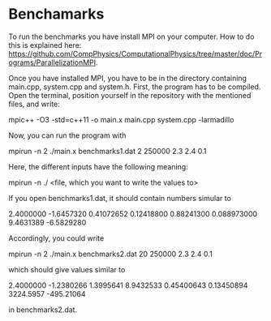 # Benchamarks

To run the benchmarks you have install MPI on your computer. How to do this is explained here: https://github.com/CompPhysics/ComputationalPhysics/tree/master/doc/Programs/ParallelizationMPI.

Once you have installed MPI, you have to be in the directory containing main.cpp, system.cpp and system.h. First, the program has to be compiled. Open the terminal, position yourself in the repository with the mentioned files, and write:

mpic++ -O3 -std=c++11 -o main.x main.cpp system.cpp -larmadillo

Now, you can run the program with 

mpirun -n 2 ./main.x benchmarks1.dat 2 250000 2.3 2.4 0.1

Here, the different inputs have the following meaning:

mpirun -n <Number of nodes to run on> ./<executable> <file, which you want to write the values to> <lattice size> <number of Monte Carlo samples to run on one node> <Initial temperature> <Final temperature> <temperature step> 


If you open benchmarks1.dat, it should contain numbers simular to 

2.4000000     -1.6457320     0.41072652     0.12418800     0.88241300    0.088973000      9.4631389     -6.5829280


Accordingly, you could write

mpirun -n 2 ./main.x benchmarks2.dat 20 250000 2.3 2.4 0.1

which should give values similar to 

2.4000000     -1.2380266      1.3995641      8.9432533     0.45400643     0.13450894      3224.5957     -495.21064

in benchmarks2.dat.





